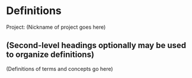 # Definitions

Project: (Nickname of project goes here)

## (Second-level headings optionally may be used to organize definitions)

(Definitions of terms and concepts go here)

